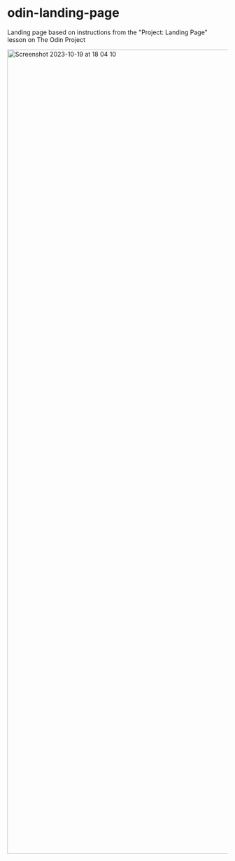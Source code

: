 # odin-landing-page
Landing page based on instructions from the "Project: Landing Page" lesson on The Odin Project

<img width="1840" alt="Screenshot 2023-10-19 at 18 04 10" src="https://github.com/Pradheon/odin-landing-page/assets/60300252/42ace802-258f-46fb-aa18-0f7b2bbcc9d3">

